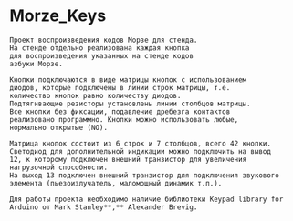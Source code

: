 # Morze_Keys

    Проект воспроизведения кодов Морзе для стенда. 
    На стенде отдельно реализована каждая кнопка
    для воспроизведения указанных на стенде кодов
    азбуки Морзе.
 
    Кнопки подключаются в виде матрицы кнопок с использованием
    диодов, которые подключены в линии строк матрицы, т.е.
    количество кнопок равно количеству диодов.
    Подтягивающие резисторы установлены линии столбцов матрицы.
    Все кнопки без фиксации, подавление дребезга контактов
    реализовано программно. Кнопки можно использовать любые,
    нормально открытые (NO).
 
    Матрица кнопок состоит из 6 строк и 7 столбцов, всего 42 кнопки.
    Светодиод для дополнительной индикации можно подключить на вывод
    12, к которому подключен внешний транзистор для увеличения
    нагрузочной способности.
    На выход 13 подключен внешний транзистор для подключения звукового
    элемента (пьезоизлучатель, маломощный динамик т.п.).

    Для работы проекта необходимо наличие библиотеки Keypad library for Arduino от Mark Stanley**,** Alexander Brevig. 
